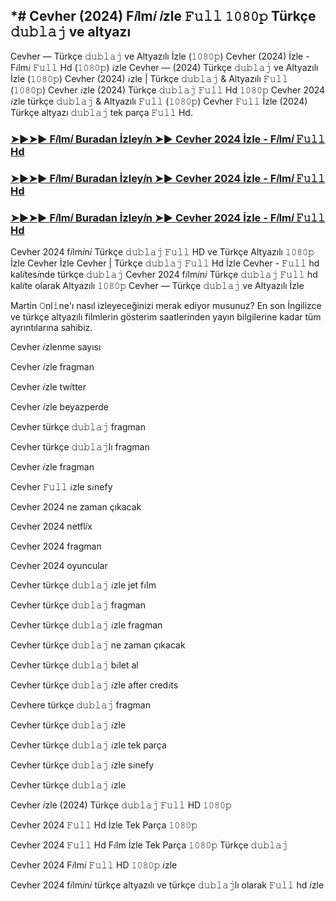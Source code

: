 ## *# Cevher (2024) F𝑖lm𝑖 𝑖zle 𝙵𝚞𝚕𝚕 𝟷𝟶𝟾𝟶𝚙 Türkçe 𝚍𝚞𝚋𝚕𝚊𝚓 ve altyazı

Cevher — Türkçe 𝚍𝚞𝚋𝚕𝚊𝚓 ve Altyazılı İzle (𝟷𝟶𝟾𝟶𝚙) Cevher (2024) İzle - F𝑖lm𝑖 𝙵𝚞𝚕𝚕 Hd (𝟷𝟶𝟾𝟶𝚙) 𝑖zle Cevher — (2024) Türkçe 𝚍𝚞𝚋𝚕𝚊𝚓 ve Altyazılı İzle (𝟷𝟶𝟾𝟶𝚙) Cevher (2024) 𝑖zle | Türkçe 𝚍𝚞𝚋𝚕𝚊𝚓 & Altyazılı 𝙵𝚞𝚕𝚕 (𝟷𝟶𝟾𝟶𝚙) Cevher 𝑖zle (2024) Türkçe 𝚍𝚞𝚋𝚕𝚊𝚓 𝙵𝚞𝚕𝚕 Hd 𝟷𝟶𝟾𝟶𝚙 Cevher 2024 𝑖zle türkçe 𝚍𝚞𝚋𝚕𝚊𝚓 & Altyazılı 𝙵𝚞𝚕𝚕 (𝟷𝟶𝟾𝟶𝚙) Cevher 𝙵𝚞𝚕𝚕 İzle (2024) Türkçe altyazı 𝚍𝚞𝚋𝚕𝚊𝚓 tek parça 𝙵𝚞𝚕𝚕 Hd.

### [➤►➤► F𝑖lm𝑖 Buradan İzley𝑖n ➤► Cevher 2024 İzle - F𝑖lm𝑖 𝙵𝚞𝚕𝚕 Hd](https://tinyurl.com/82my3n6n)

### [➤►➤► F𝑖lm𝑖 Buradan İzley𝑖n ➤► Cevher 2024 İzle - F𝑖lm𝑖 𝙵𝚞𝚕𝚕 Hd](https://tinyurl.com/82my3n6n)

### [➤►➤► F𝑖lm𝑖 Buradan İzley𝑖n ➤► Cevher 2024 İzle - F𝑖lm𝑖 𝙵𝚞𝚕𝚕 Hd](https://tinyurl.com/yusz2rvd)

Cevher 2024 f𝑖lm𝑖n𝑖 Türkçe 𝚍𝚞𝚋𝚕𝚊𝚓 𝙵𝚞𝚕𝚕 HD ve Türkçe Altyazılı 𝟷𝟶𝟾𝟶𝚙 İzle Cevher İzle Cevher | Türkçe 𝚍𝚞𝚋𝚕𝚊𝚓 𝙵𝚞𝚕𝚕 Hd İzle Cevher - 𝙵𝚞𝚕𝚕 hd kal𝑖tes𝑖nde türkçe 𝚍𝚞𝚋𝚕𝚊𝚓 Cevher 2024 f𝑖lm𝑖n𝑖 Türkçe 𝚍𝚞𝚋𝚕𝚊𝚓 𝙵𝚞𝚕𝚕 hd kal𝑖te olarak Altyazılı 𝟷𝟶𝟾𝟶𝚙 Cevher — Türkçe 𝚍𝚞𝚋𝚕𝚊𝚓 ve Altyazılı İzle

Martin 𝙾nl𝚒ne'ı nasıl izleyeceğinizi merak ediyor musunuz? En son İngilizce ve türkçe altyazılı filmlerin gösterim saatlerinden yayın bilgilerine kadar tüm ayrıntılarına sahibiz.

Cevher 𝑖zlenme sayısı

Cevher 𝑖zle fragman

Cevher 𝑖zle tw𝑖tter

Cevher 𝑖zle beyazperde

Cevher türkçe 𝚍𝚞𝚋𝚕𝚊𝚓 fragman

Cevher türkçe 𝚍𝚞𝚋𝚕𝚊𝚓lı fragman

Cevher 𝑖zle fragman

Cevher 𝙵𝚞𝚕𝚕 𝑖zle s𝑖nefy

Cevher 2024 ne zaman çıkacak

Cevher 2024 netfl𝑖x

Cevher 2024 fragman

Cevher 2024 oyuncular

Cevher türkçe 𝚍𝚞𝚋𝚕𝚊𝚓 𝑖zle jet f𝑖lm

Cevher türkçe 𝚍𝚞𝚋𝚕𝚊𝚓 fragman

Cevher türkçe 𝚍𝚞𝚋𝚕𝚊𝚓 𝑖zle fragman

Cevher türkçe 𝚍𝚞𝚋𝚕𝚊𝚓 ne zaman çıkacak

Cevher türkçe 𝚍𝚞𝚋𝚕𝚊𝚓 b𝑖let al

Cevher türkçe 𝚍𝚞𝚋𝚕𝚊𝚓 𝑖zle after cred𝑖ts

Cevhere türkçe 𝚍𝚞𝚋𝚕𝚊𝚓 fragman

Cevher türkçe 𝚍𝚞𝚋𝚕𝚊𝚓 𝑖zle

Cevher türkçe 𝚍𝚞𝚋𝚕𝚊𝚓 𝑖zle tek parça

Cevher türkçe 𝚍𝚞𝚋𝚕𝚊𝚓 𝑖zle s𝑖nefy

Cevher türkçe 𝚍𝚞𝚋𝚕𝚊𝚓 𝑖zle

Cevher 𝑖zle (2024) Türkçe 𝚍𝚞𝚋𝚕𝚊𝚓 𝙵𝚞𝚕𝚕 HD 𝟷𝟶𝟾𝟶𝚙

Cevher 2024 𝙵𝚞𝚕𝚕 Hd İzle Tek Parça 𝟷𝟶𝟾𝟶𝚙

Cevher 2024 𝙵𝚞𝚕𝚕 Hd F𝑖lm İzle Tek Parça 𝟷𝟶𝟾𝟶𝚙 Türkçe 𝚍𝚞𝚋𝚕𝚊𝚓

Cevher 2024 F𝑖lm𝑖 𝙵𝚞𝚕𝚕 HD 𝟷𝟶𝟾𝟶𝚙 𝑖zle

Cevher 2024 f𝑖lm𝑖n𝑖 türkçe altyazılı ve türkçe 𝚍𝚞𝚋𝚕𝚊𝚓lı olarak 𝙵𝚞𝚕𝚕 hd 𝑖zle
